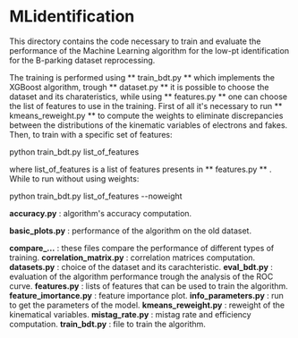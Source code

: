 # MLidentification

This directory contains the code necessary to train and evaluate the performance of the Machine Learning algorithm for the low-pt identification for the B-parking dataset reprocessing.

The training is performed using ** train_bdt.py ** which implements the XGBoost algorithm, trough ** dataset.py ** it is possible to choose the dataset and its charateristics, while using ** features.py ** one can choose the list of features to use in the training. First of all it's necessary to run ** kmeans_reweight.py ** to compute the weights to eliminate discrepancies between the distributions of the kinematic variables of electrons and fakes. Then, to train with a specific set of features:

python train_bdt.py list_of_features

where list_of_features is a list of features presents in ** features.py ** .
While to run without using weights:

python train_bdt.py list_of_features --noweight

**accuracy.py** : algorithm's accuracy computation.

**basic_plots.py** : performance of the algorithm on the old dataset.

**compare_...** : these files compare the performance of different types of training.
**correlation_matrix.py** : correlation matrices computation.
**datasets.py** : choice of the dataset and its carachteristic.
**eval_bdt.py** : evaluation of the algorithm performance trough the analysis of the ROC curve.
**features.py** : lists of features that can be used to train the algorithm.
**feature_imortance.py** : feature importance plot.
**info_parameters.py** : run to get the parameters of the model.
**kmeans_reweight.py** : reweight of the kinematical variables.
**mistag_rate.py** : mistag rate and efficiency computation.
**train_bdt.py** : file to train the algorithm.
